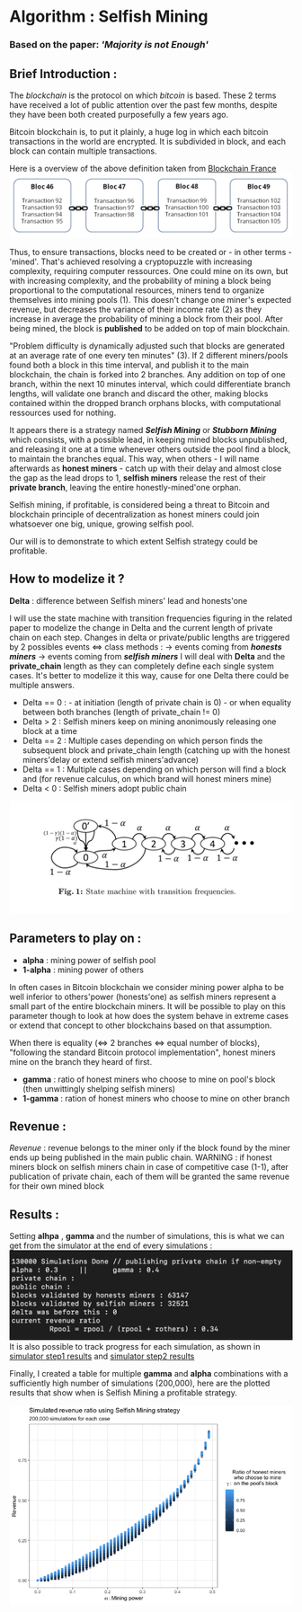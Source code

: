 # Algorithm : Selfish Mining 
### Based on the paper: *'Majority is not Enough'*

## Brief Introduction :

The *blockchain* is the protocol on which *bitcoin* is based. These 2 terms have received a lot of public attention over the past few months, despite they have been both created purposefully a few years ago.

Bitcoin blockchain is, to put it plainly, a huge log in which each bitcoin transactions in the world are encrypted. It is subdivided in block, and each block can contain multiple transactions.

Here is a overview of the above definition taken from [Blockchain France](https://blockchainfrance.net/decouvrir-la-blockchain/c-est-quoi-la-blockchain/)
![blocks](./img/blocks.png)

Thus, to ensure transactions, blocks need to be created or - in other terms - 'mined'. That's achieved resolving a cryptopuzzle with increasing complexity, requiring computer ressources. One could mine on its own, but with increasing complexity, and the probability of mining a block being proportional to the computational resources, miners tend to organize themselves into mining pools (1). This doesn't change one miner's expected revenue, but decreases the variance of their income rate (2) as they increase in average the probability of mining a block from their pool. After being mined, the block is **published** to be added on top of main blockchain.

"Problem difficulty is dynamically adjusted such that blocks are generated at an average rate of one every ten minutes" (3). If 2 different miners/pools found both a block in this time interval, and publish it to the main blockchain, the chain is forked into 2 branches. Any addition on top of one branch, within the next 10 minutes interval, which could differentiate branch lengths, will validate one branch and discard the other, making blocks contained within the dropped branch orphans blocks, with computational ressources used for nothing.

It appears there is a strategy named ***Selfish Mining*** or ***Stubborn Mining*** which consists, with a possible lead, in keeping mined blocks unpublished, and releasing it one at a time whenever others outside the pool find a block, to maintain the branches equal. This way, when others - I will name afterwards as **honest miners** - catch up with their delay and almost close the gap as the lead drops to 1, **selfish miners** release the rest of their **private branch**, leaving the entire honestly-mined'one orphan.
 
Selfish mining, if profitable, is considered being a threat to Bitcoin and blockchain principle of decentralization as honest miners could join whatsoever one big, unique, growing selfish pool.
 
Our will is to demonstrate to which extent Selfish strategy could be profitable.

## How to modelize it ? 

**Delta** : difference between Selfish miners' lead and honests'one

I will use the state machine with transition frequencies figuring in the related paper to modelize the change in Delta and the current length of private chain on each step.
Changes in delta or private/public lengths are triggered by 2 possibles events <=> class methods : 
	-> events coming from ***honests miners***
	-> events coming from ***selfish miners***
I will deal with **Delta** and the **private_chain** length as they can completely define each single system cases.
It's better to modelize it this way, cause for one Delta there could be multiple answers.

* Delta == 0   : - at initiation (length of private chain is 0)
				 - or when equality between both branches (length of private_chain != 0)
* Delta > 2    : Selfish miners keep on mining anonimously releasing one block at a time
* Delta == 2   : Multiple cases depending on which person finds the subsequent block and private_chain length
				   (catching up with the honest miners'delay or extend selfish miners'advance)
* Delta == 1   : Multiple cases depending on which person will find a block 
				   and (for revenue calculus, on which brand will honest miners mine)
* Delta < 0    : Selfish miners adopt public chain

![state machine figure](./img/state_machine.png)


## Parameters to play on :
* **alpha** : mining power of selfish pool
* **1-alpha** : mining power of others

In often cases in Bitcoin blockchain we consider mining power alpha to be well inferior to others'power (honests'one) as selfish miners represent a small part of the entire blockchain miners. It will be possible to play on this parameter though to look at how does the system behave in extreme cases or extend that concept to other blockchains based on that assumption.

When there is equality (<=> 2 branches <=> equal number of blocks), "following the standard Bitcoin protocol implementation", honest miners mine on the branch they heard of first.
* **gamma**   :  ratio of honest miners who choose to mine on pool's block (then unwittingly shelping selfish miners)
* **1-gamma** :  ration of honest miners who choose to mine on other branch

## Revenue :
*Revenue* : revenue belongs to the miner only if the block found by the miner ends up being published
in the main public chain. 
WARNING : if honest miners block on selfish miners chain in case of competitive case (1-1), after publication of private chain, each of them will be granted the same revenue for their own mined block


## Results : 

Setting **alhpa** , **gamma**  and  the number of simulations, this is what we can get from the simulator at the end of every simulations :
![simulator end results](./img/results.png)
It is also possible to track progress for each simulation, as shown in [simulator step1 results](./img/) and [simulator step2 results](./img/example_steps_2.png)

Finally, I created a table for multiple **gamma** and **alpha** combinations with a sufficiently high number of simulations (200,000), here are the plotted results that show when is Selfish Mining a profitable strategy.

![selfish mining graph](./img/selfish_mining_result.png)
